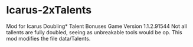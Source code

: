 # Icarus-2xTalents
Mod for Icarus Doubling* Talent Bonuses Game Version 1.1.2.91544 
Not all tallents are fully doubled, seeing as unbreakable tools would be op.
This mod modifies the file data/Talents.
